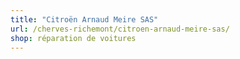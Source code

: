 ```yaml
---
title: "Citroën Arnaud Meire SAS"
url: /cherves-richemont/citroen-arnaud-meire-sas/
shop: réparation de voitures
---
```

